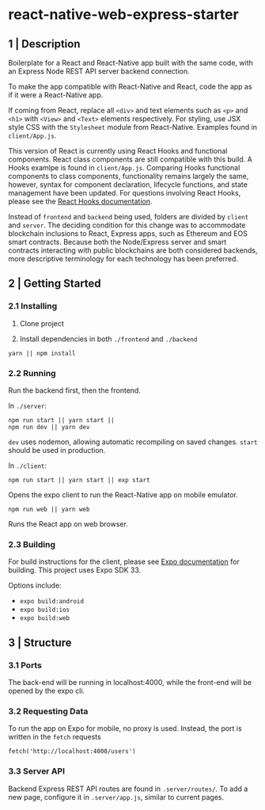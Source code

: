 # react-native-web-express-starter

## 1 | Description

Boilerplate for a React and React-Native app built with the same code, with an Express Node REST API server backend connection. 

To make the app compatible with React-Native and React, code the app as if it were a React-Native app. 

If coming from React, replace all `<div>` and text elements such as `<p>` and `<h1>` with `<View>` and `<Text>` elements respectively. For styling, use JSX style CSS with the `Stylesheet` module from React-Native. Examples found in `client/App.js`.

This version of React is currently using React Hooks and functional components. React class components are still compatible with this build. A Hooks examlpe is found in `client/App.js`. Comparing Hooks functional components to class components, functionality remains largely the same, however, syntax for component declaration, lifecycle functions, and state management have been updated. For questions involving React Hooks, please see the [React Hooks documentation](https://reactjs.org/docs/hooks-faq.html). 

Instead of `frontend` and `backend` being used, folders are divided by `client` and `server`. The deciding condition for this change was to accommodate blockchain inclusions to React, Express apps, such as Ethereum and EOS smart contracts. Because both the Node/Express server and smart contracts interacting with public blockchains are both considered backends, more descriptive terminology for each technology has been preferred. 


## 2 | Getting Started


### 2.1 Installing

1. Clone project

2. Install dependencies in both `./frontend` and `./backend`

```
yarn || npm install
```

### 2.2 Running

Run the backend first, then the frontend.

In `./server`:

```
npm run start || yarn start || 
npm run dev || yarn dev 
```

`dev` uses nodemon, allowing automatic recompiling on saved changes. `start` should be used in production. 


In `./client`:

```
npm run start || yarn start || exp start
```

Opens the expo client to run the React-Native app on mobile emulator.


```
npm run web || yarn web
```

Runs the React app on web browser.

### 2.3 Building

For build instructions for the client, please see [Expo documentation](https://docs.expo.io/versions/latest/distribution/building-standalone-apps/) for building. This project uses Expo SDK 33. 

Options include:
* `expo build:android` 
* `expo build:ios`
* `expo build:web`


## 3 | Structure

### 3.1 Ports

The back-end will be running in localhost:4000, while the front-end will be opened by the expo cli.

### 3.2 Requesting Data

To run the app on Expo for mobile, no proxy is used. Instead, the port is
written in the `fetch` requests

```
fetch('http://localhost:4000/users')
```

### 3.3 Server API

Backend Express REST API routes are found in `.server/routes/`. To add a new page, configure it in `.server/app.js`, similar to current pages.
